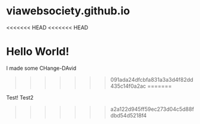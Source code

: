 viawebsociety.github.io
=======================
<<<<<<< HEAD
<<<<<<< HEAD

Hello World! 
=======
I made some CHange-DAvid
>>>>>>> 091ada24dfcbfa831a3a3d4f82dd435c14f0a2ac
=======


Test!
Test2
>>>>>>> a2a122d945ff59ec273d04c5d88fdbd54d5218f4
